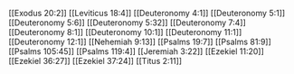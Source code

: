 [[Exodus 20:2]]
[[Leviticus 18:4]]
[[Deuteronomy 4:1]]
[[Deuteronomy 5:1]]
[[Deuteronomy 5:6]]
[[Deuteronomy 5:32]]
[[Deuteronomy 7:4]]
[[Deuteronomy 8:1]]
[[Deuteronomy 10:1]]
[[Deuteronomy 11:1]]
[[Deuteronomy 12:1]]
[[Nehemiah 9:13]]
[[Psalms 19:7]]
[[Psalms 81:9]]
[[Psalms 105:45]]
[[Psalms 119:4]]
[[Jeremiah 3:22]]
[[Ezekiel 11:20]]
[[Ezekiel 36:27]]
[[Ezekiel 37:24]]
[[Titus 2:11]]
